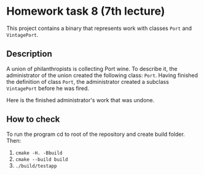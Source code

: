 # Homework task 8 (7th lecture)
This project contains a binary that represents work with classes `Port` and `VintagePort`.

## Description
A union of philanthropists is collecting Port wine. To describe it, the administrator of the union created the following class: `Port`. Having finished the definition of class `Port`, the administrator created a subclass `VintagePort` before he was fired.

Here is the finished administrator's work that was undone.

## How to check
To run the program cd to root of the repository and create build folder. Then:

1. `cmake -H. -Bbuild` 
2. `cmake --build build` 
3. `./build/testapp` 
